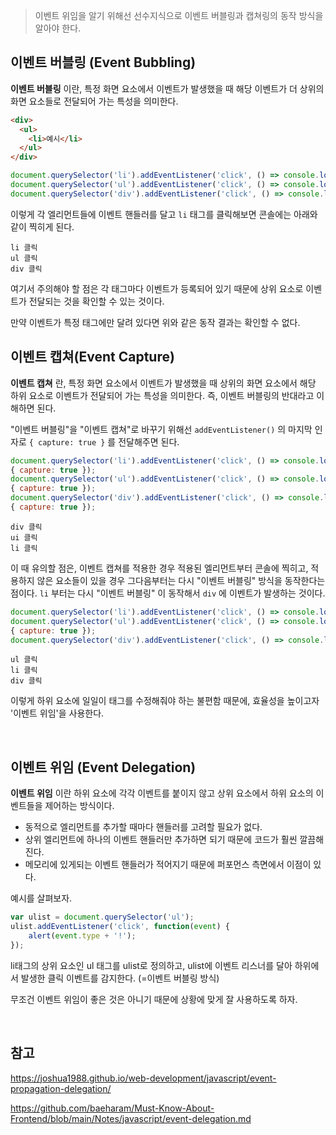 
> 이벤트 위임을 알기 위해선 선수지식으로 이벤트 버블링과 캡쳐링의 동작 방식을 알아야 한다.

## 이벤트 버블링 (Event Bubbling) 

**이벤트 버블링** 이란, 특정 화면 요소에서 이벤트가 발생했을 때 해당 이벤트가 더 상위의 화면 요소들로 전달되어 가는 특성을 의미한다.

```html
<div>
  <ul>
    <li>예시</li>
  </ul>
</div>
```

```javascript
document.querySelector('li').addEventListener('click', () => console.log('li 클릭'));
document.querySelector('ul').addEventListener('click', () => console.log('ul 클릭'));
document.querySelector('div').addEventListener('click', () => console.log('div 클릭'));
```

이렇게 각 엘리먼트들에 이벤트 핸들러를 달고 `li` 태그를 클릭해보면 콘솔에는 아래와 같이 찍히게 된다.

```
li 클릭
ul 클릭
div 클릭
```

여기서 주의해야 할 점은 각 태그마다 이벤트가 등록되어 있기 때문에 상위 요소로 이벤트가 전달되는 것을 확인할 수 있는 것이다.

만약 이벤트가 특정 태그에만 달려 있다면 위와 같은 동작 결과는 확인할 수 없다.

## 이벤트 캡쳐(Event Capture)

**이벤트 캡쳐** 란, 특정 화면 요소에서 이벤트가 발생했을 때 상위의 화면 요소에서 해당 하위 요소로 이벤트가 전달되어 가는 특성을 의미한다. 
즉, 이벤트 버블링의 반대라고 이해하면 된다.

"이벤트 버블링"을 "이벤트 캡쳐"로 바꾸기 위해선 `addEventListener()` 의 마지막 인자로 `{ capture: true }` 를 전달해주면 된다.

```javascript
document.querySelector('li').addEventListener('click', () => console.log('li 클릭'),
{ capture: true });
document.querySelector('ul').addEventListener('click', () => console.log('ul 클릭'),
{ capture: true });
document.querySelector('div').addEventListener('click', () => console.log('div 클릭'),
{ capture: true });
```

```
div 클릭
ui 클릭
li 클릭
```

이 때 유의할 점은, 이벤트 캡쳐를 적용한 경우 적용된 엘리먼트부터 콘솔에 찍히고, 적용하지 않은 요소들이 있을 경우 그다음부터는 다시 "이벤트 버블링" 방식을 동작한다는 점이다.
`li` 부터는 다시 "이벤트 버블링" 이 동작해서 `div` 에 이벤트가 발생하는 것이다.

```javascript
document.querySelector('li').addEventListener('click', () => console.log('li 클릭'));
document.querySelector('ul').addEventListener('click', () => console.log('ul 클릭'),
{ capture: true });
document.querySelector('div').addEventListener('click', () => console.log('div 클릭'));
```

```
ul 클릭
li 클릭
div 클릭
```

이렇게 하위 요소에 일일이 태그를 수정해줘야 하는 불편함 때문에, 효율성을 높이고자 '이벤트 위임'을 사용한다.


<br>

## 이벤트 위임 (Event Delegation)

**이벤트 위임** 이란  하위 요소에 각각 이벤트를 붙이지 않고 상위 요소에서 하위 요소의 이벤트들을 제어하는 방식이다.

* 동적으로 엘리먼트를 추가할 때마다 핸들러를 고려할 필요가 없다.
* 상위 엘리먼트에 하나의 이벤트 핸들러만 추가하면 되기 때문에 코드가 훨씬 깔끔해진다.
* 메모리에 있게되는 이벤트 핸들러가 적어지기 때문에 퍼포먼스 측면에서 이점이 있다.

예시를 살펴보자.

```javascript
var ulist = document.querySelector('ul');
ulist.addEventListener('click', function(event) {
    alert(event.type + '!');    
});
```

li태그의 상위 요소인 ul 태그를 ulist로 정의하고, ulist에 이벤트 리스너를 달아 하위에서 발생한 클릭 이벤트를 감지한다. (=이벤트 버블링 방식)

무조건 이벤트 위임이 좋은 것은 아니기 때문에 상황에 맞게 잘 사용하도록 하자.

<br>

## 참고
https://joshua1988.github.io/web-development/javascript/event-propagation-delegation/

https://github.com/baeharam/Must-Know-About-Frontend/blob/main/Notes/javascript/event-delegation.md

